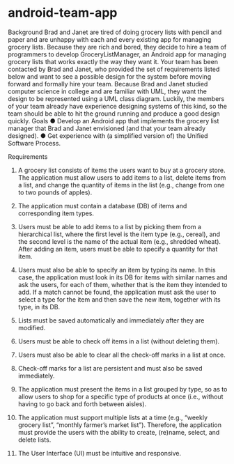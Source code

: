# android-team-app
Background
Brad and Janet are tired of doing grocery lists with pencil and paper and are unhappy with each and every existing app for managing grocery lists. Because they are rich and bored, they decide to hire a team of programmers to develop ​GroceryListManager​, an Android app for managing grocery lists that works exactly the way they want it. Your team has been contacted by Brad and Janet, who provided the set of requirements listed below and want to see a possible design for the system before moving forward and formally hire your team. Because Brad and Janet studied computer science in college and are familiar with UML, they want the design to be represented using a UML class diagram. Luckily, the members of your team already have experience designing systems of this kind, so the team should be able to hit the ground running and produce a good design quickly.
Goals
● Develop an Android app that implements the grocery list manager that Brad and Janet envisioned (and that your team already designed).
● Get experience with (a simplified version of) the Unified Software Process.

Requirements
1. A grocery list consists of items the users want to buy at a grocery store. The application must allow users to add items to a list, delete items from a list, and change the quantity of items in the list (e.g., change from one to two pounds of apples).
2. The application must contain a database (DB) of ​items​ and corresponding ​item types​.
    
3. Users must be able to add items to a list by picking them from a hierarchical list, where the first level is the item type (e.g., cereal), and the second level is the name of the actual item (e.g., shredded wheat). After adding an item, users must be able to specify a quantity for that item.
4. Users must also be able to specify an item by typing its name. In this case, the application must look in its DB for items with similar names and ask the users, for each of them, whether that is the item they intended to add. If a match cannot be found, the application must ask the user to select a type for the item and then save the new item, together with its type, in its DB.
5. Lists must be saved automatically and immediately after they are modified.
6. Users must be able to check off items in a list (without deleting them).
7. Users must also be able to clear all the check-off marks in a list at once.
8. Check-off marks for a list are persistent and must also be saved immediately.
9. The application must present the items in a list grouped by type, so as to allow users to
shop for a specific type of products at once (i.e., without having to go back and forth
between aisles).
10. The application must support multiple lists at a time (e.g., “weekly grocery list”, “monthly
farmer’s market list”). Therefore, the application must provide the users with the ability to
create, (re)name, select, and delete lists.
11. The User Interface (UI) must be intuitive and responsive.
